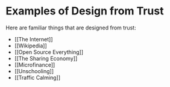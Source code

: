 # Examples of Design from Trust

Here are familiar things that are designed from trust: 

 - [[The Internet]]
 - [[Wikipedia]]
 - [[Open Source Everything]]
 - [[The Sharing Economy]]
 - [[Microfinance]]
 - [[Unschooling]]
 - [[Traffic Calming]]

